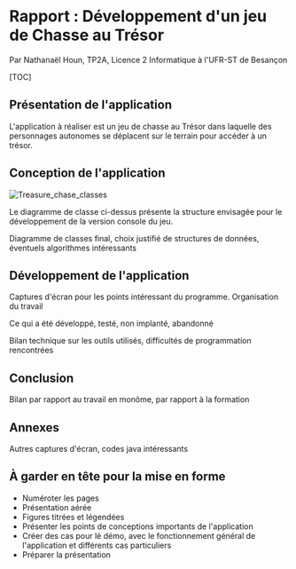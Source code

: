 # Rapport : Développement d'un jeu de Chasse au Trésor

Par Nathanaël Houn, TP2A, Licence 2 Informatique à l'UFR-ST de Besançon

[TOC]

## Présentation de l'application

L'application à réaliser est un jeu de chasse au Trésor dans laquelle des personnages autonomes se déplacent sur le terrain pour accéder à un trésor.

## Conception de l'application

![Treasure_chase_classes](/mnt/DATA/Documents/Fac/S4/POA/Treasure-chase/Rapport/Treasure_chase_classes.jpg)

Le diagramme de classe ci-dessus présente la structure envisagée pour le développement de la version console du jeu.





Diagramme de classes final, choix justifié de structures de données, éventuels algorithmes intéressants

## Développement de l'application

Captures d'écran pour les points intéressant du programme. Organisation du travail

Ce qui a été développé, testé, non implanté, abandonné

Bilan technique sur les outils utilisés, difficultés de programmation rencontrées

## Conclusion

Bilan par rapport au travail en monôme, par rapport à la formation

## Annexes

Autres captures d'écran, codes java intéressants



## À garder en tête pour la mise en forme

- Numéroter les pages
- Présentation aérée
- Figures titrées et légendées
- Présenter les points de conceptions importants de l'application
- Créer des cas pour lé démo, avec le fonctionnement général de l'application et différents cas particuliers
- Préparer la présentation
